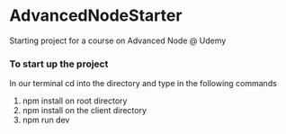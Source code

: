 # AdvancedNodeStarter
Starting project for a course on Advanced Node @ Udemy


### To start up the project
In our terminal cd into the directory and type in the following commands 
1. npm install on root directory
2. npm install on the client directory
3. npm run dev
